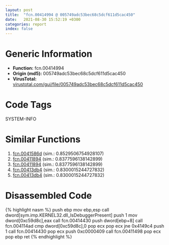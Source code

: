 ```yaml
---
layout: post
title:  "fcn.00414994 @ 005749adc53bec68c5dcf611d5cac450"
date:   2021-08-30 15:52:19 +0300
categories: report
index: false
---
```


# Generic Information
- **Function:** fcn.00414994
- **Origin (md5):** 005749adc53bec68c5dcf611d5cac450
- **VirusTotal:** [virustotal.com/gui/file/005749adc53bec68c5dcf611d5cac450][virustotal_ref]

# Code Tags
<span class="tag" id="SYSTEM-INFO">SYSTEM-INFO</span>


# Similar Functions

1. [fcn.0041586d][similar_1_ref] (sim.: 0.8529506754928107)
2. [fcn.00411894][similar_2_ref] (sim.: 0.8377596138142899)
3. [fcn.00411894][similar_3_ref] (sim.: 0.8377596138142899)
4. [fcn.00413db4][similar_4_ref] (sim.: 0.8300015244727832)
5. [fcn.00413db4][similar_5_ref] (sim.: 0.8300015244727832)


# Disassembled Code

{% highlight nasm %}
push ebp
mov ebp,esp
call dword[sym.imp.KERNEL32.dll_IsDebuggerPresent]
push 1
mov dword[0xc59d8c],eax
call fcn.00414430
push dword[ebp+8]
call fcn.004114ad
cmp dword[0xc59d8c],0
pop ecx
pop ecx
jne 0x4149c4
push 1
call fcn.00414430
pop ecx
push 0xc0000409
call fcn.00411498
pop ecx
pop ebp
ret 
{% endhighlight %}


[similar_1_ref]: /report/fcn.0041586d@35f4022de41774409db1da3a21b83eb4
[similar_2_ref]: /report/fcn.00411894@2ca98b1a48611ae895fe2088fc2aa0ae
[similar_3_ref]: /report/fcn.00411894@6e195fbdf6b398dc597c28abc7c7a2ae
[similar_4_ref]: /report/fcn.00413db4@83187742f2b03106874f7ea694b40f29
[similar_5_ref]: /report/fcn.00413db4@05b6ec54a830a909b2f213a253e1de86
[virustotal_ref]: https://www.virustotal.com/gui/file/005749adc53bec68c5dcf611d5cac450